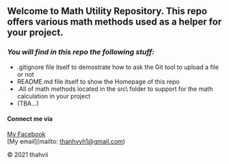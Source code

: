 ## Welcome to Math Utility Repository. This repo offers various math methods used as a helper for your project.

### *_You will find in this repo the following stuff:_*
* .gitignore file itself to demostrate how to ask the Git tool to upload a file or not
* README.md file itself to show the Homepage of this repo
* .All of math methods located in the src\ folder to support for the math calculation in your project
* (TBA...)

#### Connect me via 
[My Facebook](https://www.facebook.com/v.vyvie24)  
[My email](mailto: thanhvyh1@gmail.com)

© 2021 thahvii



